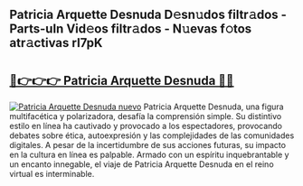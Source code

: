 ## Patricia Arquette Desnuda D𝚎sn𝚞dos filtr𝚊dos - Parts-uIn Vid𝚎os filtr𝚊dos - N𝚞evas f𝚘tos atr𝚊ctivas rI7pK

# <h2><a href="http://mb2qyz4.tromn.icu/?c=Patricia+Arquette+Desnuda">🔗👉👉👉 Patricia Arquette Desnuda 🔗🔗</a></h2>

[![Patricia Arquette Desnuda nuevo](https://i.imgur.com/pEAQMta.gif)](http://mb2qyz4.tromn.icu/?c=Patricia+Arquette+Desnuda)
Patricia Arquette Desnuda, una figura multifacética y polarizadora, desafía la comprensión simple. Su distintivo estilo en línea ha cautivado y provocado a los espectadores, provocando debates sobre ética, autoexpresión y las complejidades de las comunidades digitales. A pesar de la incertidumbre de sus acciones futuras, su impacto en la cultura en línea es palpable. Armado con un espíritu inquebrantable y un encanto innegable, el viaje de Patricia Arquette Desnuda en el reino virtual es interminable.
